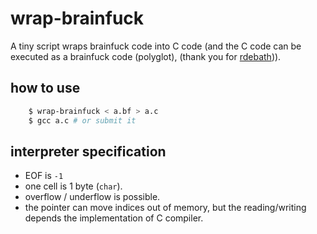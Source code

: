 # wrap-brainfuck

A tiny script wraps brainfuck code into C code (and the C code can be executed as a brainfuck code (polyglot), (thank you for [rdebath](https://github.com/rdebath))).

## how to use

``` sh
    $ wrap-brainfuck < a.bf > a.c
    $ gcc a.c # or submit it
```

## interpreter specification

-   EOF is `-1`
-   one cell is 1 byte (`char`).
-   overflow / underflow is possible.
-   the pointer can move indices out of memory, but the reading/writing depends the implementation of C compiler.
